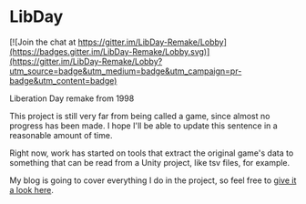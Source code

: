 # LibDay

[![Join the chat at https://gitter.im/LibDay-Remake/Lobby](https://badges.gitter.im/LibDay-Remake/Lobby.svg)](https://gitter.im/LibDay-Remake/Lobby?utm_source=badge&utm_medium=badge&utm_campaign=pr-badge&utm_content=badge)

Liberation Day remake from 1998

This project is still very far from being called a game, since almost no progress has been made.
I hope I'll be able to update this sentence in a reasonable amount of time.

Right now, work has started on tools that extract the original game's data to something that can be read from a Unity project, like tsv files, for example.

My blog is going to cover everything I do in the project, so feel free to [give it a look here](https://gamesnippets.wordpress.com/).
